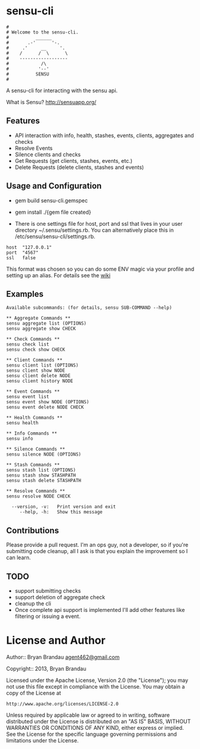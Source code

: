 sensu-cli
=========
```
#
# Welcome to the sensu-cli.
#          ______
#       .-'      '-.
#     .'     __     '.
#    /      /  \      \
#    ------------------
#            /\
#           '--'
#          SENSU
#
```
A sensu-cli for interacting with the sensu api.

What is Sensu? http://sensuapp.org/

Features
--------
* API interaction with info, health, stashes, events, clients, aggregates and checks
* Resolve Events
* Silence clients and checks
* Get Requests (get clients, stashes, events, etc.)
* Delete Requests (delete clients, stashes and events)


Usage and Configuration
-----------------------
* gem build sensu-cli.gemspec
* gem install ./{gem file created}

* There is one settings file for host, port and ssl that lives in your user directory ~/.sensu/settings.rb.  You can alternatively place this in /etc/sensu/sensu-cli/settings.rb.

````
host  "127.0.0.1"
port  "4567"
ssl   false
````
This format was chosen so you can do some ENV magic via your profile and setting up an alias. For details see the [wiki](https://github.com/agent462/sensu-cli/wiki)



Examples
-----------
````
Available subcommands: (for details, sensu SUB-COMMAND --help)

** Aggregate Commands **
sensu aggregate list (OPTIONS)
sensu aggregate show CHECK

** Check Commands **
sensu check list
sensu check show CHECK

** Client Commands **
sensu client list (OPTIONS)
sensu client show NODE
sensu client delete NODE
sensu client history NODE

** Event Commands **
sensu event list
sensu event show NODE (OPTIONS)
sensu event delete NODE CHECK

** Health Commands **
sensu health

** Info Commands **
sensu info

** Silence Commands **
sensu silence NODE (OPTIONS)

** Stash Commands **
sensu stash list (OPTIONS)
sensu stash show STASHPATH
sensu stash delete STASHPATH

** Resolve Commands **
sensu resolve NODE CHECK

  --version, -v:   Print version and exit
     --help, -h:   Show this message
````

Contributions
-------------
Please provide a pull request.  I'm an ops guy, not a developer, so if you're submitting code cleanup, all I ask is that you explain the improvement so I can learn.
   
TODO
----
* support submitting checks
* support deletion of aggregate check
* cleanup the cli
* Once complete api support is implemented I'll add other features like filtering or issuing a event.
   
License and Author
==================

Author:: Bryan Brandau <agent462@gmail.com>

Copyright:: 2013, Bryan Brandau

Licensed under the Apache License, Version 2.0 (the "License");
you may not use this file except in compliance with the License.
You may obtain a copy of the License at

    http://www.apache.org/licenses/LICENSE-2.0

Unless required by applicable law or agreed to in writing, software
distributed under the License is distributed on an "AS IS" BASIS,
WITHOUT WARRANTIES OR CONDITIONS OF ANY KIND, either express or implied.
See the License for the specific language governing permissions and
limitations under the License.
